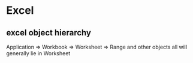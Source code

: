 # Excel

## excel object hierarchy

Application => Workbook => Worksheet => Range and other objects all will generally lie in Worksheet